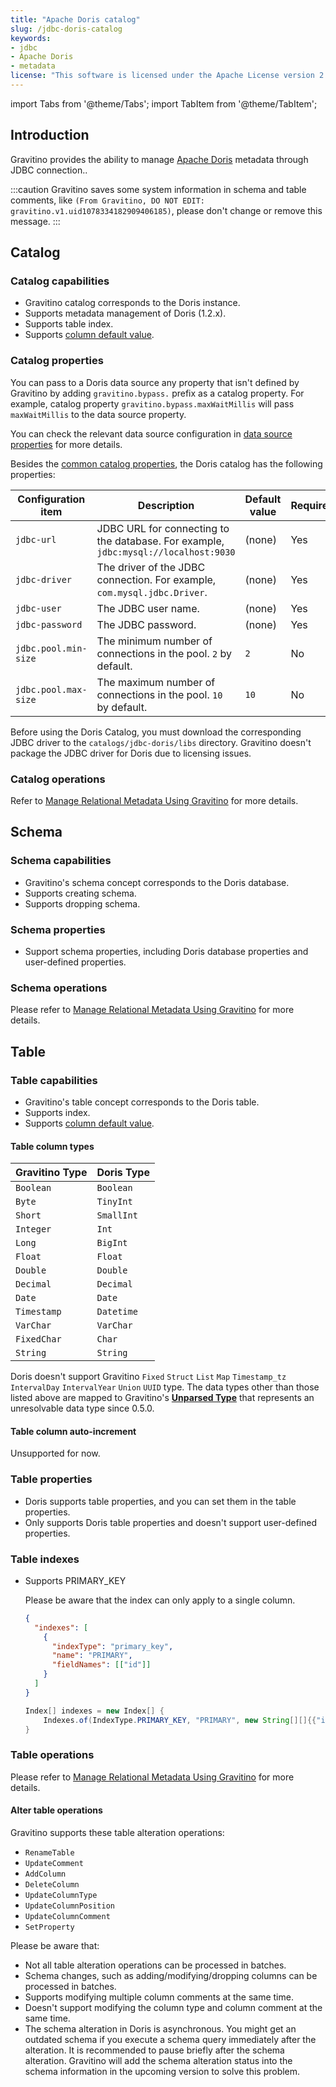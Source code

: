 ```yaml
---
title: "Apache Doris catalog"
slug: /jdbc-doris-catalog
keywords:
- jdbc
- Apache Doris
- metadata
license: "This software is licensed under the Apache License version 2."
---
```


import Tabs from '@theme/Tabs';
import TabItem from '@theme/TabItem';

## Introduction

Gravitino provides the ability to manage [Apache Doris](https://doris.apache.org/) metadata through JDBC connection..

:::caution
Gravitino saves some system information in schema and table comments, like
`(From Gravitino, DO NOT EDIT: gravitino.v1.uid1078334182909406185)`, please don't change or remove this message.
:::

## Catalog

### Catalog capabilities

- Gravitino catalog corresponds to the Doris instance.
- Supports metadata management of Doris (1.2.x).
- Supports table index.
- Supports [column default value](./manage-relational-metadata-using-gravitino.md#table-column-default-value).

### Catalog properties

You can pass to a Doris data source any property that isn't defined by Gravitino by adding
`gravitino.bypass.` prefix as a catalog property. For example, catalog property
`gravitino.bypass.maxWaitMillis` will pass `maxWaitMillis` to the data source property.

You can check the relevant data source configuration in
[data source properties](https://commons.apache.org/proper/commons-dbcp/configuration.html) for
more details.

Besides the [common catalog properties](./gravitino-server-config.md#gravitino-catalog-properties-configuration), the Doris catalog has the following properties:

| Configuration item   | Description                                                                         | Default value | Required | Since Version |
|----------------------|-------------------------------------------------------------------------------------|---------------|----------|---------------|
| `jdbc-url`           | JDBC URL for connecting to the database. For example, `jdbc:mysql://localhost:9030` | (none)        | Yes      | 0.5.0         |
| `jdbc-driver`        | The driver of the JDBC connection. For example, `com.mysql.jdbc.Driver`.            | (none)        | Yes      | 0.5.0         |
| `jdbc-user`          | The JDBC user name.                                                                 | (none)        | Yes      | 0.5.0         |
| `jdbc-password`      | The JDBC password.                                                                  | (none)        | Yes      | 0.5.0         |
| `jdbc.pool.min-size` | The minimum number of connections in the pool. `2` by default.                      | `2`           | No       | 0.5.0         |
| `jdbc.pool.max-size` | The maximum number of connections in the pool. `10` by default.                     | `10`          | No       | 0.5.0         |

Before using the Doris Catalog, you must download the corresponding JDBC driver to the `catalogs/jdbc-doris/libs` directory.
Gravitino doesn't package the JDBC driver for Doris due to licensing issues.

### Catalog operations

Refer to [Manage Relational Metadata Using Gravitino](./manage-relational-metadata-using-gravitino.md#catalog-operations) for more details.

## Schema

### Schema capabilities

- Gravitino's schema concept corresponds to the Doris database.
- Supports creating schema.
- Supports dropping schema.

### Schema properties

- Support schema properties, including Doris database properties and user-defined properties.

### Schema operations

Please refer to
[Manage Relational Metadata Using Gravitino](./manage-relational-metadata-using-gravitino.md#schema-operations) for more details.

## Table

### Table capabilities

- Gravitino's table concept corresponds to the Doris table.
- Supports index.
- Supports [column default value](./manage-relational-metadata-using-gravitino.md#table-column-default-value).

#### Table column types

| Gravitino Type | Doris Type |
|----------------|------------|
| `Boolean`      | `Boolean`  |
| `Byte`         | `TinyInt`  |
| `Short`        | `SmallInt` |
| `Integer`      | `Int`      |
| `Long`         | `BigInt`   |
| `Float`        | `Float`    |
| `Double`       | `Double`   |
| `Decimal`      | `Decimal`  |
| `Date`         | `Date`     |
| `Timestamp`    | `Datetime` |
| `VarChar`      | `VarChar`  |
| `FixedChar`    | `Char`     |
| `String`       | `String`   |

Doris doesn't support Gravitino `Fixed` `Struct` `List` `Map` `Timestamp_tz` `IntervalDay` `IntervalYear` `Union` `UUID` type.
The data types other than those listed above are mapped to Gravitino's
**[Unparsed Type](./manage-relational-metadata-using-gravitino.md#unparsed-type)** that
represents an unresolvable data type since 0.5.0.

#### Table column auto-increment

Unsupported for now.

### Table properties

- Doris supports table properties, and you can set them in the table properties.
- Only supports Doris table properties and doesn't support user-defined properties.

### Table indexes

- Supports PRIMARY_KEY

    Please be aware that the index can only apply to a single column.

    <Tabs groupId='language' queryString>
    <TabItem value="json" label="Json">

    ```json
    {
      "indexes": [
        {
          "indexType": "primary_key",
          "name": "PRIMARY",
          "fieldNames": [["id"]]
        }
      ]
    }
    ```

    </TabItem>
    <TabItem value="java" label="Java">

    ```java
    Index[] indexes = new Index[] {
        Indexes.of(IndexType.PRIMARY_KEY, "PRIMARY", new String[][]{{"id"}})
    }
    ```

    </TabItem>
    </Tabs>

### Table operations

Please refer to [Manage Relational Metadata Using Gravitino](./manage-relational-metadata-using-gravitino.md#table-operations) for more details.

#### Alter table operations

Gravitino supports these table alteration operations:

- `RenameTable`
- `UpdateComment`
- `AddColumn`
- `DeleteColumn`
- `UpdateColumnType`
- `UpdateColumnPosition`
- `UpdateColumnComment`
- `SetProperty`

Please be aware that:

 - Not all table alteration operations can be processed in batches.
 - Schema changes, such as adding/modifying/dropping columns can be processed in batches.
 - Supports modifying multiple column comments at the same time.
 - Doesn't support modifying the column type and column comment at the same time.
 - The schema alteration in Doris is asynchronous. You might get an outdated schema if you
   execute a schema query immediately after the alteration. It is recommended to pause briefly
   after the schema alteration. Gravitino will add the schema alteration status into
   the schema information in the upcoming version to solve this problem.
